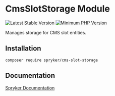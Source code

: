 # CmsSlotStorage Module
[![Latest Stable Version](https://poser.pugx.org/spryker/cms-slot-storage/v/stable.svg)](https://packagist.org/packages/spryker/cms-slot-storage)
[![Minimum PHP Version](https://img.shields.io/badge/php-%3E%3D%208.0-8892BF.svg)](https://php.net/)

Manages storage for CMS slot entities.

## Installation

```
composer require spryker/cms-slot-storage
```

## Documentation

[Spryker Documentation](https://docs.spryker.com)

